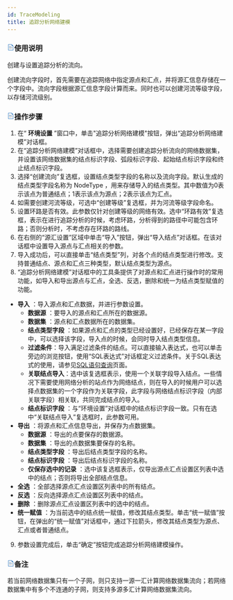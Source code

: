 ```yaml
---
id: TraceModeling
title: 追踪分析网络建模
---
```

### ![](../img/read.gif)使用说明

创建与设置追踪分析的流向。

创建流向字段时，首先需要在追踪网络中指定源点和汇点，并将源汇信息存储在一个字段中。流向字段根据源汇信息字段计算而来。同时也可以创建河流等级字段，以存储河流级别。

### ![](../img/read.gif)操作步骤

1. 在“ **环境设置** ”窗口中，单击"追踪分析网络建模"按钮，弹出“追踪分析网络建模”对话框。
2. 在“追踪分析网络建模”对话框中，选择需要创建追踪分析流向的网络数据集，并设置该网络数据集的结点标识字段、弧段标识字段、起始结点标识字段和终止结点标识字段。
3. 选择“创建流向”复选框，设置结点类型字段的名称以及流向字段。默认生成的结点类型字段名称为 NodeType ，用来存储导入的结点类型。其中数值为0表示该点为普通结点；1表示该点为源点；2表示该点为汇点。
4. 如需要创建河流等级，可选中“创建等级”复选框，并为河流等级字段命名。
5. 设置环路是否有效。此参数仅针对创建等级的网络有效。选中“环路有效”复选框，表示在进行追踪分析的时候，考虑环路，分析得到的路径中可能包含环路；否则分析时，不考虑存在环路的路线。
6. 在右侧的“源汇设置”区域中单击“导入”按钮，弹出“导入结点”对话框。在该对话框中设置导入源点与汇点相关的参数。
7. 导入成功后，可以直接单击“结点类型”列，对各个点的结点类型进行修改。支持普通结点、源点和汇点三种类型，默认结点类型为源点。
8. “追踪分析网络建模”对话框中的工具条提供了对源点和汇点进行操作时的常用功能，如导入和导出源点与汇点，全选、反选，删除和统一为结点类型赋值的功能。
  * **导入** ：导入源点和汇点数据，并进行参数设置。 
    * **数据源** ：要导入的源点和汇点所在的数据源。
    * **数据集** ：源点和汇点数据所在的数据集。
    * **结点类型字段** ：如果源点和汇点的类型已经设置好，已经保存在某一字段中，可以选择该字段，导入点的时候，会同时导入结点类型信息。
    * **过滤条件**：导入满足过滤条件的结点。可以直接输入表达式，也可以单击旁边的浏览按钮，使用“SQL表达式”对话框定义过滤条件。关于SQL表达式的使用，请参见[SQL语句查询](../Query/SQLQueryDia)页面。
    * **关联结点导入**：选中该复选框表示，使用一个关联字段导入结点。一些情况下需要使用网络分析的站点作为网络结点，则在导入的时候用户可以选择点数据集的一个字段作为关联字段，此字段与网络结点标识字段（内部关联字段）相关联，共同完成结点的导入。
    * **结点标识字段** ：与“环境设置”对话框中的结点标识字段一致。只有在选中“关联结点导入”复选框时，此参数可用。
  * **导出** ：将源点和汇点信息导出，并保存为点数据集。 
    * **数据源** ：导出的点要保存的数据源。
    * **数据集** ：导出的点数据集要保存的名称。
    * **结点类型字段** ：导出后结点类型字段的名称。
    * **结点标识字段** ：导出后结点标识字段的名称。
    * **仅保存选中的记录** ：选中该复选框表示，仅导出源点汇点设置区列表中选中的结点；否则将导出全部结点信息。
  * **全选** ：全部选择源点汇点设置区列表中的所有结点。
  * **反选** ：反向选择源点汇点设置区列表中的结点。
  * **删除** ：删除源点汇点设置区列表中的选中的结点。
  * **统一赋值** ：为当前选中的结点统一赋值，修改其结点类型。单击“统一赋值”按钮，在弹出的“统一赋值”对话框中，通过下拉箭头，修改其结点类型为源点、汇点或者普通结点。
9. 参数设置完成后，单击“确定”按钮完成追踪分析网络建模操作。

### ![](../img/read.gif)备注

若当前网络数据集只有一个子网，则只支持一源一汇计算网络数据集流向；若网络数据集中有多个不连通的子网，则支持多源多汇计算网络数据集流向。